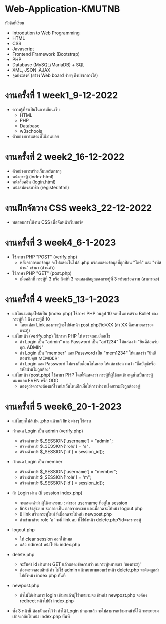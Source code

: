 # Web-Application-KMUTNB
หัวข้อที่เรียน
 - Introdution to Web Programming
 - HTML
 - CSS
 - Javascript
 - Frontend Framework (Bootstrap)
 - PHP
 - Database (MySQL/MariaDB) + SQL
 - XML, JSON ,AJAX
 - จุดประสงค์ (สร้าง Web board ง่ายๆ ถึงปานกลางได้)

# งานครั้งที่ 1 week1_9-12-2022
 - ความรู้ที่จำเป็นในการเขียนเว็บ
   - HTML
   - PHP
   - Database
   - w3schools
 - ตัวอย่างการแสดงที่ใช้งานบ่อย

# งานครั้งที่ 2 week2_16-12-2022
 - ตัวอย่างการสร้างเว็บบอร์ดกากๆ
  - หน้ากระทู้ (index.html)
  - หน้าล็อคอิน (login.html)
  - หน้าสมัครสมาชิก (register.html)

# งานฝึกจัดวาง CSS week3_22-12-2022
 - ทดสอบการใช้งาน CSS เพื่อจัดหน้าเว็บบอร์ด

# งานครั้งที่ 3 week4_6-1-2023
- ใช้ภาษา PHP "POST" (verify.php)
   - หลังจากกรอกข้อมูล จะไปแสดงในไฟล์ .php พร้อมแสดงข้อมูลที่ถูกป้อน "ไอดี" และ "รหัสผ่าน" เข้ามา (ส่วนตัว)
- ใช้ภาษา PHP "GET" (post.php)
   - เมื่อคลิกที่ กระทู้ที่ 3 หรือ ลิงก์ที่ 3 จะแสดงข้อมูลของกระทู้ที่ 3 พร้อมข้อความ (สาธารณะ)

# งานครั้งที่ 4 week5_13-1-2023
- แก้ไขนามสกุลไฟล์เป็น (index.php) ใช้ภาษา PHP วนลูป 10 รอบในการสร้าง Bullet ของกระทู้ที่ 1 ถึง กระทู้ที่ 10
   - โดยแต่ละ Link ของกระทู้จะไปยังหน้า post.php?id=XX (ค่า XX คือหมายเลขของกระทู้)
- แก้ไขหน้า (verify.php) ใช้ภาษา PHP ให้ ตรวจสอบเงื่อนไข
   - ถ้า Login เป็น "admin" และ Password เป็น "ad1234" ให้แสดงว่า "ยินดีต้อนรับคุณ ADMIN"
   - ถ้า Login เป็น "member" และ Password เป็น "mem1234" ให้แสดงว่า "ยินดีต้อนรับคุณ MEMBER"
   - ถ้า Login และ Password ไม่ตรงกับเงื่อนไขใดเลย ให้แสดงข้อความว่า "ชื่อบัญชีหรือรหัสผ่านไม่ถูกต้อง"
- แก้ไขหน้า (post.php) ใช้ภาษา PHP โดยให้แสดงว่า กระทู้ที่ผู้ใช้กดเข้ามาดูนั้นเป็นกระทู้หมายเลข EVEN หรือ ODD
   - ลองดูว่าควรจะต้องแก้ไขหน้าเว็บไหนอีกเพื่อให้การทำงานโดยรวมยังถูกต้องอยู่
   
# งานครั้งที่ 5 week6_20-1-2023
 - แก้ไขทุกไฟล์เป๋น .php แล้วแก้ link ต่างๆ ให้ครบ
 - กำหนด Login เป็น admin (verify.php)
   - สร้างตัวแปร $_SESSION['username'] = "admin";
   - สร้างตัวแปร $_SESSION['role'] = "a";
   - สร้างตัวแปร $_SESSION['id'] = session_id();
 - กำหนด Login เป็น member
   - สร้างตัวแปร $_SESSION['username'] = "member";
   - สร้างตัวแปร $_SESSION['role'] = "m";
   - สร้างตัวแปร $_SESSION['id'] = session_id();
   
 - ถ้า Login ผ่าน (มี session index.php)
   - จะแสดงคำว่า ผู้ใช้งานระบบ : ค่าของ username ที่อยู่ใน session
   - link เข้าสู่ระบบ จะกลายเป็น ออกจากระบบ และเมื่อกดจะไปหน้า logout.php
   - มี link สร้างกระทู้ใหม่ ที่เมื่อกดจะไปหน้า newpost.php 
   - ถ้าเข้ามาด้วย role 'a' จะมี link ลบ ที่ไปยังหน้า delete.php?id=เลขกระทู้
   
 - logout.php
   - ให้ clear session ออกให้หมด
   - แล้ว ridirect หน้าไปยัง index.php
   
 - delete.php
   - จะรับค่า id ผ่านทาง GET แล้วแสดงข้อความว่า ลบกระทู้หมายเลข 'ของกระทู้'
   - ต้องตรวจสอบสิทธ์์ ถ้า ไม่ใช้ admin แล้วพยายามแอบเข้าหน้า delete.php จะต้องถูกส่งไปยังหน้า index.php ทันที
  
 - newpost.php
   - ถ้าไม่ได้ผ่านการ login เข้ามาแล้วผู้ใช้พยายามจะเข้าหน้า newpost.php จะต้อง redirect หน้าไปยัง index.php
 
 - ทั้ง 3 หน้านี้ ต้องดักเอาไว้ว่า ถ้าได้ Login ผ่านมาแล้ว จะไม่สามารถเข้ามาหน้านี้ได้ จะพยายามเข้าจะกลับไปหน้า index.php ทันที
   
